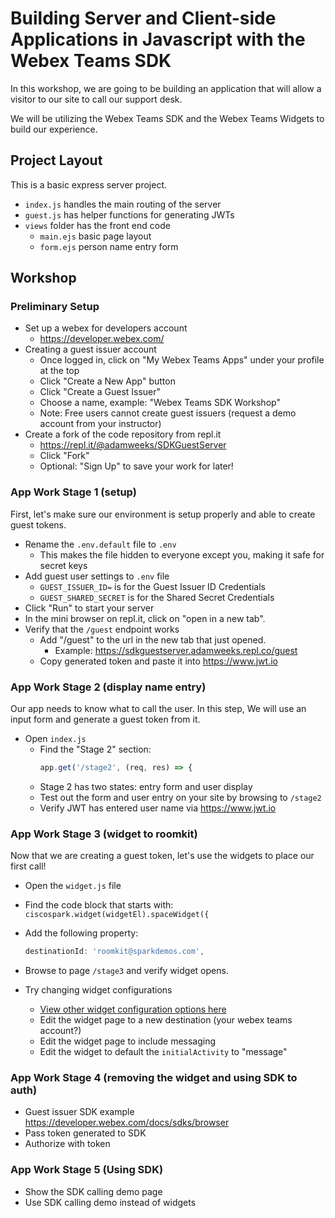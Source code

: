 # Building Server and Client-side Applications in Javascript with the Webex Teams SDK

In this workshop, we are going to be building an application that will allow a visitor to our site to call our support desk.

We will be utilizing the Webex Teams SDK and the Webex Teams Widgets to build our experience.

## Project Layout

This is a basic express server project.

* `index.js` handles the main routing of the server
* `guest.js` has helper functions for generating JWTs
* `views` folder has the front end code
  * `main.ejs` basic page layout
  * `form.ejs` person name entry form

## Workshop

### Preliminary Setup

* Set up a webex for developers account
  * <https://developer.webex.com/>
* Creating a guest issuer account
  * Once logged in, click on "My Webex Teams Apps" under your profile at the top
  * Click "Create a New App" button
  * Click "Create a Guest Issuer"
  * Choose a name, example: "Webex Teams SDK Workshop"
  * Note: Free users cannot create guest issuers (request a demo account from your instructor)
* Create a fork of the code repository from repl.it
  * <https://repl.it/@adamweeks/SDKGuestServer>
  * Click "Fork"
  * Optional: "Sign Up" to save your work for later!

### App Work Stage 1 (setup)

First, let's make sure our environment is setup properly and able to create guest tokens.

* Rename the `.env.default` file to `.env`
  * This makes the file hidden to everyone except you, making it safe for secret keys
* Add guest user settings to `.env` file
  * `GUEST_ISSUER_ID=` is for the Guest Issuer ID Credentials
  * `GUEST_SHARED_SECRET` is for the Shared Secret Credentials
* Click "Run" to start your server
* In the mini browser on repl.it, click on "open in a new tab".
* Verify that the `/guest` endpoint works
  * Add "/guest" to the url in the new tab that just opened.
    * Example: <https://sdkguestserver.adamweeks.repl.co/guest>
  * Copy generated token and paste it into <https://www.jwt.io>

### App Work Stage 2 (display name entry)

Our app needs to know what to call the user.
In this step, We will use an input form and generate a guest token from it.

* Open `index.js`
  * Find the "Stage 2" section:
    ```js
    app.get('/stage2', (req, res) => {
    ```
  * Stage 2 has two states: entry form and user display
  * Test out the form and user entry on your site by browsing to `/stage2`
  * Verify JWT has entered user name via <https://www.jwt.io>

### App Work Stage 3 (widget to roomkit)

Now that we are creating a guest token, let's use the widgets to place our first call!

* Open the `widget.js` file
* Find the code block that starts with: `ciscospark.widget(widgetEl).spaceWidget({`
* Add the following property:

  ```js
  destinationId: 'roomkit@sparkdemos.com',
  ```

* Browse to page `/stage3` and verify widget opens.
* Try changing widget configurations
  * [View other widget configuration options here](https://github.com/webex/react-ciscospark/blob/master/packages/node_modules/@ciscospark/widget-space/README.md#configuration)
  * Edit the widget page to a new destination (your webex teams account?)
  * Edit the widget page to include messaging
  * Edit the widget to default the `initialActivity` to "message"

### App Work Stage 4 (removing the widget and using SDK to auth)

* Guest issuer SDK example <https://developer.webex.com/docs/sdks/browser>
* Pass token generated to SDK
* Authorize with token

### App Work Stage 5 (Using SDK)

* Show the SDK calling demo page
* Use SDK calling demo instead of widgets